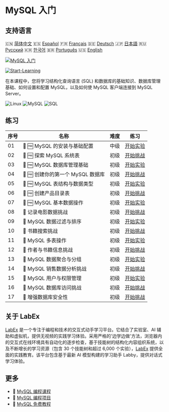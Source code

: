 # MySQL 入门

## 支持语言

🇨🇳 [简体中文](README_zh.md) 🇪🇸 [Español](README_es.md) 🇫🇷 [Français](README_fr.md) 🇩🇪 [Deutsch](README_de.md) 🇯🇵 [日本語](README_ja.md) 🇷🇺 [Русский](README_ru.md) 🇰🇷 [한국어](README_ko.md) 🇧🇷 [Português](README_pt.md) 🇺🇸 [English](README.md) 

[![MySQL 入门](https://cover-creator.labex.io/mysql-for-beginners.png?lang=zh)](https://labex.io/zh/courses/mysql-for-beginners)

[![Start-Learning](https://img.shields.io/badge/Start-Learning-whitesmoke?style=for-the-badge)](https://labex.io/zh/courses/mysql-for-beginners)

在本课程中，您将学习结构化查询语言 (SQL) 和数据库的基础知识、数据库管理基础、如何设置和配置 MySQL，以及如何使 MySQL 客户端连接到 MySQL Server。

![Linux](https://img.shields.io/badge/Linux-whitesmoke?style=for-the-badge&logo=linux)
![MySQL](https://img.shields.io/badge/MySQL-whitesmoke?style=for-the-badge&logo=mysql)
![SQL](https://img.shields.io/badge/SQL-whitesmoke?style=for-the-badge&logo=sql)


## 练习

|   序号 | 名称                              | 难度   | 练习                                                                                                                                                  |
|--------|-----------------------------------|--------|-------------------------------------------------------------------------------------------------------------------------------------------------------|
|     01 | 🧩 🆓 MySQL 的安装与基础配置      | 中级   | <a target='_blank' href='https://labex.io/zh/labs/mysql-installation-and-basic-configuration-of-mysql-418415?course=mysql-for-beginners'>开始实验</a> |
|     02 | 🎯 🆓 探索 MySQL 系统表           | 初级   | <a target='_blank' href='https://labex.io/zh/labs/mysql-explore-mysql-system-tables-391702?course=mysql-for-beginners'>开始挑战</a>                   |
|     03 | 🧩 🆓 MySQL 数据库管理基础        | 初级   | <a target='_blank' href='https://labex.io/zh/labs/mysql-database-management-fundamentals-with-mysql-418414?course=mysql-for-beginners'>开始实验</a>   |
|     04 | 🎯 🆓 创建你的第一个 MySQL 数据库 | 初级   | <a target='_blank' href='https://labex.io/zh/labs/mysql-create-your-first-mysql-database-418265?course=mysql-for-beginners'>开始挑战</a>              |
|     05 | 🧩 🆓 MySQL 表结构与数据类型      | 初级   | <a target='_blank' href='https://labex.io/zh/labs/mysql-mysql-table-structure-and-data-types-418307?course=mysql-for-beginners'>开始实验</a>          |
|     06 | 🎯 🆓 创建产品目录表              | 初级   | <a target='_blank' href='https://labex.io/zh/labs/mysql-create-a-product-catalog-table-418298?course=mysql-for-beginners'>开始挑战</a>                |
|     07 | 🧩 🆓 MySQL 基本数据操作          | 初级   | <a target='_blank' href='https://labex.io/zh/labs/sql-mysql-basic-data-manipulation-418303?course=mysql-for-beginners'>开始实验</a>                   |
|     08 | 🎯  记录电影数据挑战              | 初级   | <a target='_blank' href='https://labex.io/zh/labs/mysql-record-movie-data-challenge-418302?course=mysql-for-beginners'>开始挑战</a>                   |
|     09 | 🧩  MySQL 数据过滤与排序          | 初级   | <a target='_blank' href='https://labex.io/zh/labs/mysql-mysql-data-filtering-and-sorting-418305?course=mysql-for-beginners'>开始实验</a>              |
|     10 | 🎯  书籍搜索挑战                  | 初级   | <a target='_blank' href='https://labex.io/zh/labs/mysql-book-search-challenge-418297?course=mysql-for-beginners'>开始挑战</a>                         |
|     11 | 🧩  MySQL 多表操作                | 初级   | <a target='_blank' href='https://labex.io/zh/labs/mysql-mysql-multi-table-operations-418306?course=mysql-for-beginners'>开始实验</a>                  |
|     12 | 🎯  作者与书籍信息挑战            | 初级   | <a target='_blank' href='https://labex.io/zh/labs/mysql-author-book-information-challenge-418296?course=mysql-for-beginners'>开始挑战</a>             |
|     13 | 🧩  MySQL 数据聚合与分组          | 初级   | <a target='_blank' href='https://labex.io/zh/labs/mysql-mysql-data-aggregation-and-grouping-418304?course=mysql-for-beginners'>开始实验</a>           |
|     14 | 🎯  MySQL 销售数据分析挑战        | 初级   | <a target='_blank' href='https://labex.io/zh/labs/mysql-mysql-sales-data-analysis-challenge-418301?course=mysql-for-beginners'>开始挑战</a>           |
|     15 | 🧩  MySQL 用户与权限管理          | 初级   | <a target='_blank' href='https://labex.io/zh/labs/mysql-mysql-user-and-privileges-management-418308?course=mysql-for-beginners'>开始实验</a>          |
|     16 | 🎯  MySQL 数据库访问挑战          | 初级   | <a target='_blank' href='https://labex.io/zh/labs/mysql-mysql-database-access-challenge-418300?course=mysql-for-beginners'>开始挑战</a>               |
|     17 | 🎯  增强数据库安全性              | 初级   | <a target='_blank' href='https://labex.io/zh/labs/mysql-make-database-more-secure-391535?course=mysql-for-beginners'>开始挑战</a>                     |

## 关于 LabEx

[LabEx](https://labex.io) 是一个专注于编程和技术的交互式动手学习平台。它结合了实验室、AI 辅助和虚拟机，提供无视频的实践学习体验。采用严格的'边学边做'方法，浏览器内的交互式在线环境具有自动化的逐步检查，基于技能树的结构化内容组织系统，以及不断增长的学习资源（包含 30 个技能树和超过 6,000 个实验），[LabEx](https://labex.io) 提供全面的实践教育。该平台包含基于最新 AI 模型构建的学习助手 Labby，提供对话式学习体验。

## 更多

- 🔗 [MySQL 编程课程](https://github.com/labex-labs/awesome-programming-courses)
- 🔗 [MySQL 编程项目](https://github.com/labex-labs/awesome-programming-projects)
- 🔗 [MySQL 免费教程](https://github.com/labex-labs/mysql-free-tutorials)

